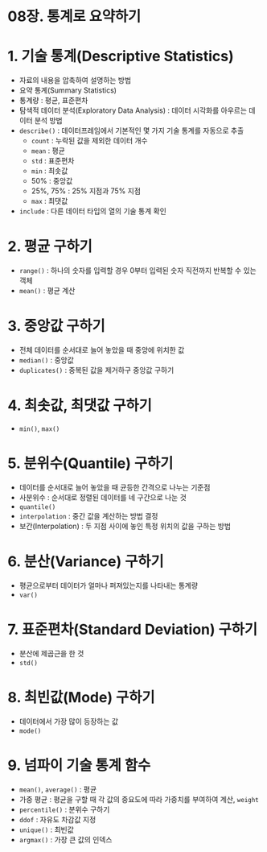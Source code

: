 # 08장. 통계로 요약하기

# 1. 기술 통계(Descriptive Statistics)

- 자료의 내용을 압축하여 설명하는 방법
- 요약 통계(Summary Statistics)
- 통계량 : 평균, 표준편차
- 탐색적 데이터 분석(Exploratory Data Analysis) : 데이터 시각화를 아우르는 데이터 분석 방법
- `describe()` : 데이터프레임에서 기본적인 몇 가지 기술 통계를 자동으로 추출
    - `count` : 누락된 값을 제외한 데이터 개수
    - `mean` : 평균
    - `std` : 표준편차
    - `min` : 최솟값
    - 50% : 중앙값
    - 25%, 75% : 25% 지점과 75% 지점
    - `max` : 최댓값
- `include` : 다른 데이터 타입의 열의 기술 통계 확인

# 2. 평균 구하기

- `range()` : 하나의 숫자를 입력할 경우 0부터 입력된 숫자 직전까지 반복할 수 있는 객체
- `mean()` : 평균 계산

# 3. 중앙값 구하기

- 전체 데이터를 순서대로 늘어 놓았을 때 중앙에 위치한 값
- `median()` : 중앙값
- `duplicates()` : 중복된 값을 제거하구 중앙값 구하기

# 4. 최솟값, 최댓값 구하기

- `min()`, `max()`

# 5. 분위수(Quantile) 구하기

- 데이터를 순서대로 늘어 놓았을 때 균등한 간격으로 나누는 기준점
- 사분위수 : 순서대로 정렬된 데이터를 네 구간으로 나눈 것
- `quantile()`
- `interpolation` : 중간 값을 계산하는 방법 결정
- 보간(Interpolation) : 두 지점 사이에 놓인 특정 위치의 값을 구하는 방법

# 6. 분산(Variance) 구하기

- 평균으로부터 데이터가 얼마나 퍼져있는지를 나타내는 통계량
- `var()`

# 7. 표준편차(Standard Deviation) 구하기

- 분산에 제곱근을 한 것
- `std()`

# 8. 최빈값(Mode) 구하기

- 데이터에서 가장 많이 등장하는 값
- `mode()`

# 9. 넘파이 기술 통계 함수

- `mean()`, `average()` : 평균
- 가중 평균 : 평균을 구할 때 각 값의 중요도에 따라 가중치를 부여하여 계산, `weight`
- `percentile()` : 분위수 구하기
- `ddof` : 자유도 차감값 지정
- `unique()` : 최빈값
- `argmax()` : 가장 큰 값의 인덱스
